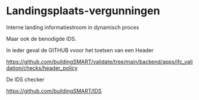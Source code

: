# Landingsplaats-vergunningen
Interne landing informatiestroom in dynamisch proces

Maar ook de benodigde IDS.

In ieder geval de GITHUB vvoor het toetsen van een Header


https://github.com/buildingSMART/validate/tree/main/backend/apps/ifc_validation/checks/header_policy



De IDS checker

https://github.com/buildingSMART/IDS

